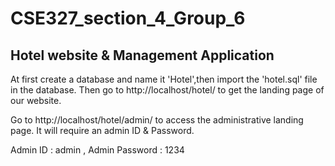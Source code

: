 # CSE327_section_4_Group_6
## Hotel website &amp;  Management Application 

At first create a database and name it 'Hotel',then import the 'hotel.sql' file in the database. 
Then go to  http://localhost/hotel/ to get the landing page of our website. 

Go to http://localhost/hotel/admin/ to access the administrative landing page. 
It will require an admin ID &amp; Password.

Admin ID : admin , Admin Password : 1234 
